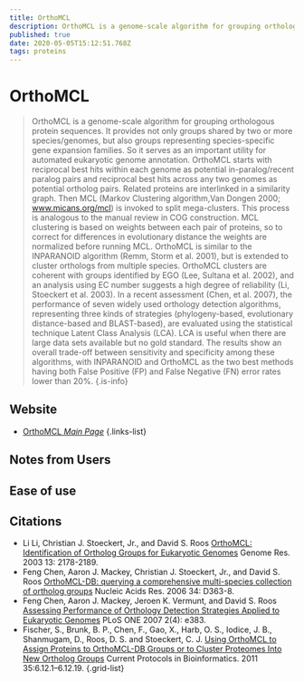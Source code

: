```yaml
---
title: OrthoMCL
description: OrthoMCL is a genome-scale algorithm for grouping orthologous protein sequences.
published: true
date: 2020-05-05T15:12:51.768Z
tags: proteins
---
```


# OrthoMCL

> OrthoMCL is a genome-scale algorithm for grouping orthologous protein sequences. It provides not only groups shared by two or more species/genomes, but also groups representing species-specific gene expansion families. So it serves as an important utility for automated eukaryotic genome annotation. OrthoMCL starts with reciprocal best hits within each genome as potential in-paralog/recent paralog pairs and reciprocal best hits across any two genomes as potential ortholog pairs. Related proteins are interlinked in a similarity graph. Then MCL (Markov Clustering algorithm,Van Dongen 2000; www.micans.org/mcl) is invoked to split mega-clusters. This process is analogous to the manual review in COG construction. MCL clustering is based on weights between each pair of proteins, so to correct for differences in evolutionary distance the weights are normalized before running MCL.
&NewLine;
OrthoMCL is similar to the INPARANOID algorithm (Remm, Storm et al. 2001), but is extended to cluster orthologs from multiple species. OrthoMCL clusters are coherent with groups identified by EGO (Lee, Sultana et al. 2002), and an analysis using EC number suggests a high degree of reliability (Li, Stoeckert et al. 2003).
&NewLine;
In a recent assessment (Chen, et al. 2007), the performance of seven widely used orthology detection algorithms, representing three kinds of strategies (phylogeny-based, evolutionary distance-based and BLAST-based), are evaluated using the statistical technique Latent Class Analysis (LCA). LCA is useful when there are large data sets available but no gold standard. The results show an overall trade-off between sensitivity and specificity among these algorithms, with INPARANOID and OrthoMCL as the two best methods having both False Positive (FP) and False Negative (FN) error rates lower than 20%. 
{.is-info}

## Website

- [OrthoMCL *Main Page*](https://orthomcl.org/orthomcl/)
{.links-list}

## Notes from Users 


## Ease of use


## Citations

- Li Li, Christian J. Stoeckert, Jr., and David S. Roos [OrthoMCL: Identification of Ortholog Groups for Eukaryotic Genomes](https://genome.cshlp.org/content/13/9/2178.full) Genome Res. 2003 13: 2178-2189.
-	Feng Chen, Aaron J. Mackey, Christian J. Stoeckert, Jr., and David S. Roos [OrthoMCL-DB: querying a comprehensive multi-species collection of ortholog groups](https://academic.oup.com/nar/article/34/suppl_1/D363/1133676) Nucleic Acids Res. 2006 34: D363-8.
- Feng Chen, Aaron J. Mackey, Jeroen K. Vermunt, and David S. Roos [Assessing Performance of Orthology Detection Strategies Applied to Eukaryotic Genomes](https://journals.plos.org/plosone/article?id=10.1371/journal.pone.0000383) PLoS ONE 2007 2(4): e383.
-	Fischer, S., Brunk, B. P., Chen, F., Gao, X., Harb, O. S., Iodice, J. B., Shanmugam, D., Roos, D. S. and Stoeckert, C. J. [Using OrthoMCL to Assign Proteins to OrthoMCL-DB Groups or to Cluster Proteomes Into New Ortholog Groups](https://currentprotocols.onlinelibrary.wiley.com/doi/full/10.1002/0471250953.bi0612s35) Current Protocols in Bioinformatics. 2011 35:6.12.1–6.12.19. 
{.grid-list}